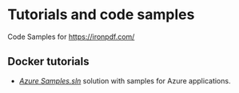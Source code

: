 # Tutorials and code samples

Code Samples for https://ironpdf.com/

## Docker tutorials
* [_Azure Samples.sln_](./Azure/Azure%20Samples.sln) solution with samples for Azure applications.
